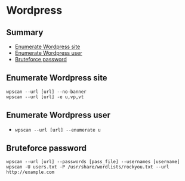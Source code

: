 # Wordpress

## Summary
- [Enumerate Wordpress site](#enumerate-wordpress-site)
- [Enumerate Wordpress user](#enumerate-wordpress-user)
- [Bruteforce password](#bruteforce-password)

## Enumerate Wordpress site
```
wpscan --url [url] --no-banner
wpscan --url [url] -e u,vp,vt
```

## Enumerate Wordpress user
- `wpscan --url [url] --enumerate u`

## Bruteforce password
```
wpscan --url [url] --passwords [pass_file] --usernames [username]
wpscan -U users.txt -P /usr/share/wordlists/rockyou.txt --url http://example.com
```

